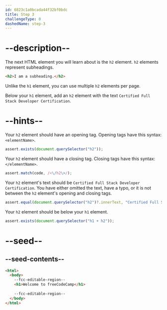 ```yaml
---
id: 6823c1a0bcada44f32bf0bdc
title: Step 3
challengeType: 0
dashedName: step-3
---
```


# --description--

The next HTML element you will learn about is the `h2` element. `h2` elements represent subheadings. 

```html
<h2>I am a subheading.</h2>
```

Unlike the `h1` element, you can use multiple `h2` elements per page. 

Below your `h1` element, add an `h2` element with the text `Certified Full Stack Developer Certification`.

# --hints--

Your `h2` element should have an opening tag. Opening tags have this syntax: `<elementName>`.

```js
assert.exists(document.querySelector("h2"));
```

Your `h2` element should have a closing tag. Closing tags have this syntax: `</elementName>`.

```js
assert.match(code, /<\/h2\>/);
```

Your `h2` element's text should be `Certified Full Stack Developer Certification`. You have either omitted the text, have a typo, or it is not between the `h2` element's opening and closing tags.

```js
assert.equal(document.querySelector("h2")?.innerText, "Certified Full Stack Developer Certification");
```

Your `h2` element should be below your `h1` element. 

```js
assert.exists(document.querySelector("h1 + h2"));
```

# --seed--

## --seed-contents--

```html
<html>
  <body>
    --fcc-editable-region--
    <h1>Welcome to freeCodeCamp</h1>
    
    --fcc-editable-region--
  </body>
</html>  
```
